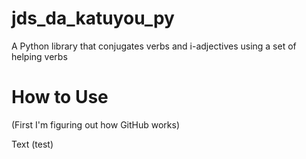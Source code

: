 # jds_da_katuyou_py

A Python library that conjugates verbs and i-adjectives using a set of helping verbs

# How to Use

(First I'm figuring out how GitHub works)

Text (test)
